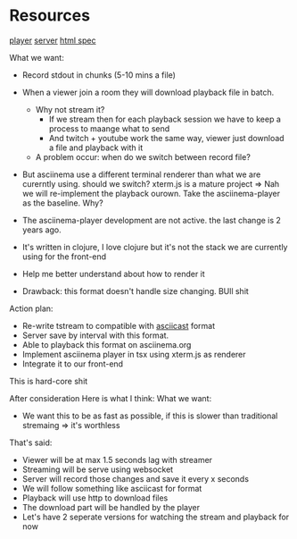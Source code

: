 # Resources
[player](https://github.com/asciinema/asciinema-player)
[server](https://github.com/asciinema/asciinema-server)
[html spec](https://html.spec.whatwg.org/#event-media-progress)


What we want:
- Record stdout in chunks (5-10 mins a file)
- When a viewer join a room they will download playback file in batch.
  - Why not stream it? 
    - If we stream then for each playback session we have to keep a process to maange what to send
    - And twitch + youtube work the same way, viewer just download a file and playback with it
  - A problem occur: when do we switch between record file?

- But asciinema use a different terminal renderer than what we are curerntly using. should we switch? xterm.js is a mature project
=> Nah we will re-implement the playback ourown. Take the asciinema-player as the baseline.
Why?
- The asciinema-player development are not active. the last change is 2 years ago.
- It's written in clojure, I love clojure but it's not the stack we are currently using for the front-end
- Help me better understand about how to render it

- Drawback: this format doesn't handle size changing. BUll shit

Action plan:
- Re-write tstream to compatible with [asciicast](https://github.com/asciinema/asciinema/blob/develop/doc/asciicast-v2.md) format
- Server save by interval with this format.
- Able to playback this format on asciinema.org
- Implement asciinema player in tsx using xterm.js as renderer
- Integrate it to our front-end

This is hard-core shit




After consideration Here is what I think:
What we want:
- We want this to be as fast as possible, if this is slower than traditional stremaing => it's worthless

That's said:
- Viewer will be at max 1.5 seconds lag with streamer
- Streaming will be serve using websocket
- Server will record those changes and save it every x seconds
- We will follow something like asciicast for format
- Playback will use http to download files
- The download part will be handled by the player
- Let's have 2 seperate versions for watching the stream and playback for now
